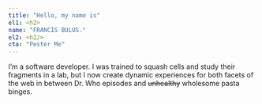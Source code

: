 ```yaml
---
title: "Hello, my name is"
el1: <h2>
name: "FRANCIS BULUS."
el2: <h2/>
cta: "Pester Me"
---
```


I’m a software developer. I was trained to squash cells and study their fragments in a lab, but I now create dynamic experiences for both facets of the web in between Dr. Who episodes and ~~unhealthy~~ wholesome pasta binges.
